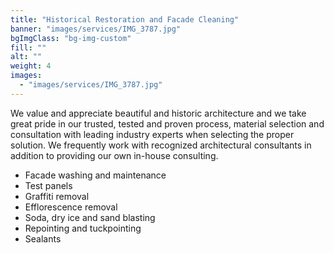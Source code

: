 ```yaml
---
title: "Historical Restoration and Facade Cleaning"
banner: "images/services/IMG_3787.jpg"
bgImgClass: "bg-img-custom"
fill: ""
alt: ""
weight: 4
images:
  - "images/services/IMG_3787.jpg"
---
```


We value and appreciate beautiful and historic architecture and we take great pride in our trusted, tested and proven process, material selection and consultation with leading industry experts when selecting the proper solution. We frequently work with recognized architectural consultants in addition to providing our own in-house consulting.

- Facade washing and maintenance
- Test panels
- Graffiti removal
- Efflorescence removal
- Soda, dry ice and sand blasting
- Repointing and tuckpointing
- Sealants
